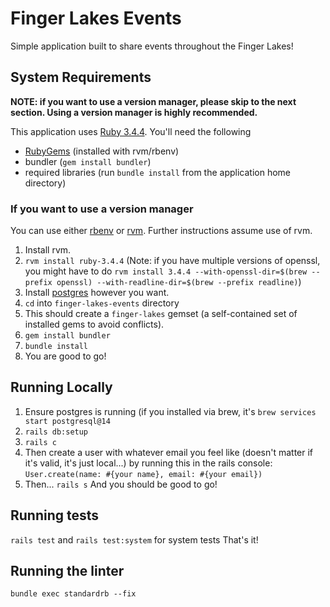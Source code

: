 # Finger Lakes Events

Simple application built to share events throughout the Finger Lakes!

## System Requirements

**NOTE: if you want to use a version manager, please skip to the next section. Using a version manager is highly recommended.**

This application uses [Ruby 3.4.4](https://www.ruby-lang.org/en/documentation/installation/). You'll need the following
- [RubyGems](https://rubygems.org/pages/download) (installed with rvm/rbenv)
- bundler (`gem install bundler`)
- required libraries (run `bundle install` from the application home directory)

### If you want to use a version manager

You can use either [rbenv](https://github.com/rbenv/rbenv) or [rvm](https://rvm.io). Further instructions assume use of rvm.
1. Install rvm.
2. `rvm install ruby-3.4.4` (Note: if you have multiple versions of openssl, you might have to do `rvm install 3.4.4 --with-openssl-dir=$(brew --prefix openssl) --with-readline-dir=$(brew --prefix readline)`)
3. Install [postgres](https://www.postgresql.org) however you want.
4. `cd` into `finger-lakes-events` directory
5. This should create a `finger-lakes` gemset (a self-contained set of installed gems to avoid conflicts).
6. `gem install bundler`
7. `bundle install`
8. You are good to go!

## Running Locally
1. Ensure postgres is running (if you installed via brew, it's `brew services start postgresql@14`
2. `rails db:setup`
3. `rails c`
4. Then create a user with whatever email you feel like (doesn't matter if it's valid, it's just local...) by running this in the rails console:
`User.create(name: #{your name}, email: #{your email})`
5. Then...
`rails s`
And you should be good to go!

## Running tests

`rails test` and `rails test:system` for system tests
That's it!

## Running the linter

`bundle exec standardrb --fix`
